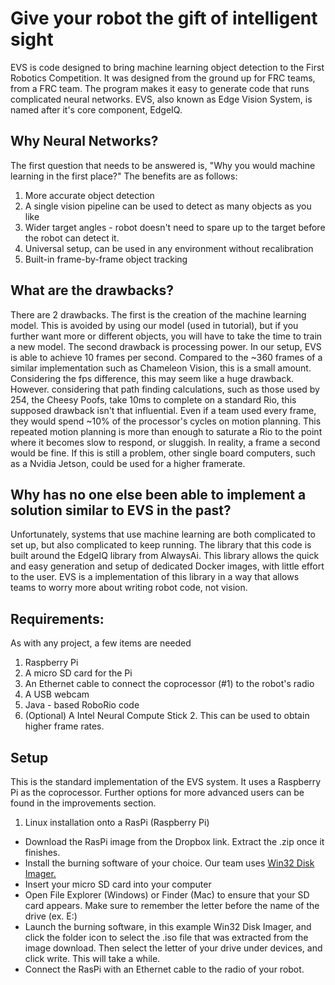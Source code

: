 # Give your robot the gift of intelligent sight
EVS is code designed to bring machine learning object detection to the First Robotics Competition. It was designed from the ground up for FRC teams, from a FRC team. The program makes it easy to generate code that runs complicated neural networks. EVS, also known as Edge Vision System, is named after it's core component, EdgeIQ. 

## Why Neural Networks?
The first question that needs to be answered is, "Why you would machine learning in the first place?" The benefits are as follows:

1. More accurate object detection
2. A single vision pipeline can be used to detect as many objects as you like
3. Wider target angles - robot doesn't need to spare up to the target before the robot can detect it.
4. Universal setup, can be used in any environment without recalibration
5. Built-in frame-by-frame object tracking

## What are the drawbacks?
There are 2 drawbacks. The first is the creation of the machine learning model. This is avoided by using our model (used in tutorial), but if you further want more or different objects, you will have to take the time to train a new model. The second drawback is processing power. In our setup, EVS is able to achieve 10 frames per second. Compared to the ~360 frames of a similar implementation such as Chameleon Vision, this is a small amount. Considering the fps difference, this may seem like a huge drawback. However. considering that path finding calculations, such as those used by 254, the Cheesy Poofs, take 10ms to complete on a standard Rio, this supposed drawback isn't that influential. Even if a team used every frame, they would spend ~10% of the processor's cycles on motion planning. This repeated motion planning is more than enough to saturate a Rio to the point where it becomes slow to respond, or sluggish. In reality, a frame a second would be fine. If this is still a problem, other single board computers, such as a Nvidia Jetson, could be used for a higher framerate.

## Why has no one else been able to implement a solution similar to EVS in the past? 
Unfortunately, systems that use machine learning are both complicated to set up, but also complicated to keep running. The library that this code is built around the EdgeIQ library from AlwaysAi. This library allows the quick and easy generation and setup of dedicated Docker images, with little effort to the user. EVS is a implementation of this library in a way that allows teams to worry more about writing robot code, not vision. 

## Requirements:
As with any project, a few items are needed
1. Raspberry Pi
2. A micro SD card for the Pi
4. An Ethernet cable to connect the coprocessor (#1) to the robot's radio
5. A USB webcam
6. Java - based RoboRio code
7. (Optional) A Intel Neural Compute Stick 2. This can be used to obtain higher frame rates.

## Setup
This is the standard implementation of the EVS system. It uses a Raspberry Pi as the coprocessor. Further options for more advanced users can be found in the improvements section.
1. Linux installation onto a RasPi (Raspberry Pi)
  - Download the RasPi image from the Dropbox link. Extract the .zip once it finishes.
  - Install the burning software of your choice. Our team uses [Win32 Disk Imager.](https://sourceforge.net/projects/win32diskimager/)
  - Insert your micro SD card into your computer
  - Open File Explorer (Windows) or Finder (Mac) to ensure that your SD card appears. Make sure to remember the letter before the name of the drive (ex. E:)
  - Launch the burning software, in this example Win32 Disk Imager, and click the folder icon to select the .iso file that was extracted from the image download. Then select the letter of your drive under devices, and click write. This will take a while.
  - Connect the RasPi with an Ethernet cable to the radio of your robot.




